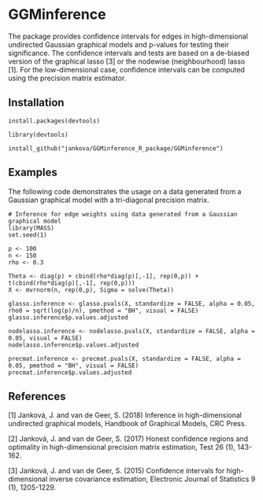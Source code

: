 # GGMinference
The package provides confidence intervals for edges in high-dimensional undirected Gaussian graphical models and p-values for testing their significance. The confidence intervals and tests are based on a de-biased version of the graphical lasso [3] or the nodewise (neighbourhood) lasso [1]. For the low-dimensional case, confidence intervals can be computed using the precision matrix estimator.

## Installation
```
install.packages(devtools)

library(devtools)

install_github("jankova/GGMinference_R_package/GGMinference")
```

<!---## Graphical models

## Methods--->


## Examples
The following code demonstrates the usage on a data generated from a Gaussian graphical model with a tri-diagonal precision matrix.

```
# Inference for edge weights using data generated from a Gaussian graphical model
library(MASS) 
set.seed(1)

p <- 100
n <- 150
rho <- 0.3

Theta <- diag(p) + cbind(rho*diag(p)[,-1], rep(0,p)) + t(cbind(rho*diag(p)[,-1], rep(0,p)))
X <- mvrnorm(n, rep(0,p), Sigma = solve(Theta))

glasso.inference <- glasso.pvals(X, standardize = FALSE, alpha = 0.05, rho0 = sqrt(log(p)/n), pmethod = "BH", visual = FALSE)
glasso.inference$p.values.adjusted

nodelasso.inference <- nodelasso.pvals(X, standardize = FALSE, alpha = 0.05, visual = FALSE) 
nodelasso.inference$p.values.adjusted

precmat.inference <- precmat.pvals(X, standardize = FALSE, alpha = 0.05, pmethod = "BH", visual = FALSE)
precmat.inference$p.values.adjusted

```

## References

[1] Janková, J. and van de Geer, S. (2018) Inference in high-dimensional undirected graphical models, Handbook of Graphical Models, CRC Press.

[2] Janková, J. and van de Geer, S. (2017) Honest confidence regions and optimality in high-dimensional precision matrix estimation, Test 26 (1), 143-162.

[3] Janková, J. and van de Geer, S. (2015) Confidence intervals for high-dimensional inverse covariance estimation, Electronic Journal of Statistics 9 (1), 1205-1229. 

